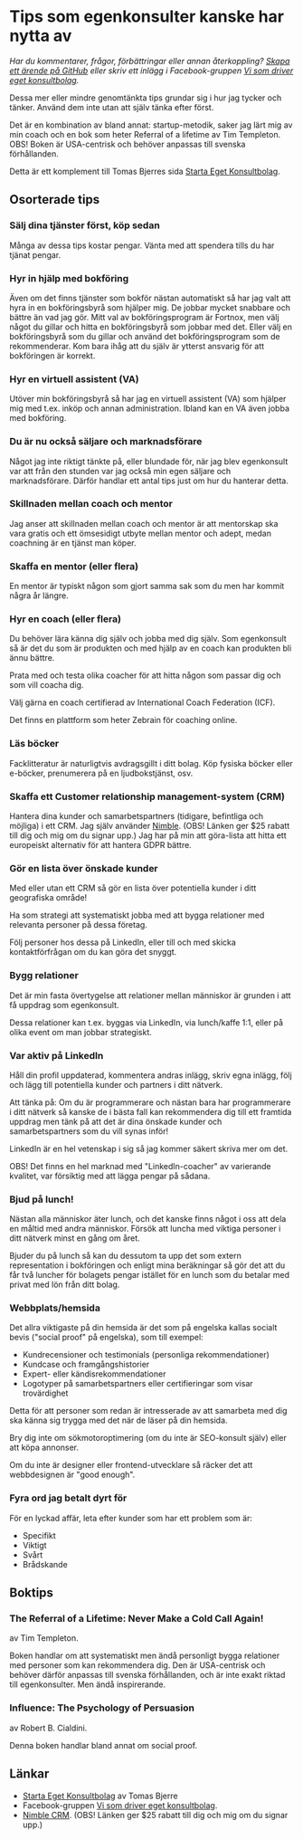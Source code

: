 # Tips som egenkonsulter kanske har nytta av

*Har du kommentarer, frågor, förbättringar eller annan återkoppling?
[Skapa ett ärende på GitHub](https://github.com/twogood/egenkonsult-tips/issues) eller skriv ett inlägg i
Facebook-gruppen [Vi som driver eget konsultbolag](https://www.facebook.com/groups/starta.eget.konsultbolag/).*

Dessa mer eller mindre genomtänkta tips grundar sig i hur jag tycker och tänker. Använd dem inte utan att själv tänka
efter först.

Det är en kombination av bland annat: startup-metodik, saker jag lärt mig av min coach och en bok som heter Referral of
a lifetime av Tim Templeton. OBS! Boken är USA-centrisk och behöver anpassas till svenska förhållanden.

Detta är ett komplement till Tomas Bjerres
sida [Starta Eget Konsultbolag](https://github.com/tomasbjerre/starta-eget-konsultbolag).

## Osorterade tips

### Sälj dina tjänster först, köp sedan

Många av dessa tips kostar pengar. Vänta med att spendera tills du har tjänat pengar.

### Hyr in hjälp med bokföring

Även om det finns tjänster som bokför nästan automatiskt så har jag valt att hyra in en bokföringsbyrå som hjälper mig.
De jobbar mycket snabbare och bättre än vad jag gör. Mitt val av bokföringsprogram är Fortnox, men välj något du gillar
och hitta en bokföringsbyrå som jobbar med det. Eller välj en bokföringsbyrå som du gillar och använd det
bokföringsprogram som de rekommenderar. Kom bara ihåg att du själv är ytterst ansvarig för att bokföringen är korrekt.

### Hyr en virtuell assistent (VA)

Utöver min bokföringsbyrå så har jag en virtuell assistent (VA) som hjälper mig med t.ex. inköp och annan
administration. Ibland kan en VA även jobba med bokföring.

### Du är nu också säljare och marknadsförare

Något jag inte riktigt tänkte på, eller blundade för, när jag blev egenkonsult var att från den stunden var jag också
min egen säljare och marknadsförare. Därför handlar ett antal tips just om hur du hanterar detta.

### Skillnaden mellan coach och mentor

Jag anser att skillnaden mellan coach och mentor är att mentorskap ska vara gratis och ett ömsesidigt utbyte mellan
mentor och adept, medan coachning är en tjänst man köper.

### Skaffa en mentor (eller flera)

En mentor är typiskt någon som gjort samma sak som du men har kommit några år längre.

### Hyr en coach (eller flera)

Du behöver lära känna dig själv och jobba med dig själv. Som egenkonsult så är det du som är produkten och med hjälp av
en coach kan produkten bli ännu bättre.

Prata med och testa olika coacher för att hitta någon som passar dig och som vill coacha dig.

Välj gärna en coach certifierad av International Coach Federation (ICF).

Det finns en plattform som heter Zebrain för coaching online.

### Läs böcker

Facklitteratur är naturligtvis avdragsgillt i ditt bolag. Köp fysiska böcker eller e-böcker, prenumerera på en
ljudbokstjänst, osv.

### Skaffa ett Customer relationship management-system (CRM)

Hantera dina kunder och samarbetspartners (tidigare, befintliga och möjliga) i ett CRM. Jag själv
använder [Nimble](https://www.nimble.com/referral-program/?discount_code=GARLY&lead_source=app). (OBS! Länken ger $25
rabatt till dig och mig om du signar upp.) Jag har på min att göra-lista att hitta ett europeiskt alternativ för att
hantera GDPR bättre.

### Gör en lista över önskade kunder

Med eller utan ett CRM så gör en lista över potentiella kunder i ditt geografiska område!

Ha som strategi att systematiskt jobba med att bygga relationer med relevanta personer på dessa företag.

Följ personer hos dessa på LinkedIn, eller till och med skicka kontaktförfrågan om du kan göra det snyggt.

### Bygg relationer

Det är min fasta övertygelse att relationer mellan människor är grunden i att få uppdrag som egenkonsult.

Dessa relationer kan t.ex. byggas via LinkedIn, via lunch/kaffe 1:1, eller på olika event om man jobbar strategiskt.

### Var aktiv på LinkedIn

Håll din profil uppdaterad, kommentera andras inlägg, skriv egna inlägg, följ och lägg till potentiella kunder och
partners i ditt nätverk.

Att tänka på: Om du är programmerare och nästan bara har programmerare i ditt nätverk så kanske de i bästa fall kan
rekommendera dig till ett framtida uppdrag men tänk på att det är dina önskade kunder och samarbetspartners som du vill
synas inför!

LinkedIn är en hel vetenskap i sig så jag kommer säkert skriva mer om det.

OBS! Det finns en hel marknad med "LinkedIn-coacher" av varierande kvalitet, var försiktig med att lägga pengar på
sådana.

### Bjud på lunch!

Nästan alla människor äter lunch, och det kanske finns något i oss att dela en måltid med andra människor. Försök att
luncha med viktiga personer i ditt nätverk minst en gång om året.

Bjuder du på lunch så kan du dessutom ta upp det som extern representation i bokföringen och enligt mina beräkningar så
gör det att du får två luncher för bolagets pengar istället för en lunch som du betalar med privat med lön från ditt
bolag.

### Webbplats/hemsida

Det allra viktigaste på din hemsida är det som på engelska kallas socialt bevis ("social proof" på engelska), som till
exempel:

* Kundrecensioner och testimonials (personliga rekommendationer)
* Kundcase och framgångshistorier
* Expert- eller kändisrekommendationer
* Logotyper på samarbetspartners eller certifieringar som visar trovärdighet

Detta för att personer som redan är intresserade av att samarbeta med dig ska känna sig trygga med det när de läser på
din hemsida.

Bry dig inte om sökmotoroptimering (om du inte är SEO-konsult själv) eller att köpa annonser.

Om du inte är designer eller frontend-utvecklare så räcker det att webbdesignen är "good enough".


### Fyra ord jag betalt dyrt för

För en lyckad affär, leta efter kunder som har ett problem som är:

* Specifikt
* Viktigt
* Svårt
* Brådskande


## Boktips

### The Referral of a Lifetime: Never Make a Cold Call Again!

av Tim Templeton.

Boken handlar om att systematiskt men ändå personligt bygga relationer med personer som kan rekommendera dig. Den är
USA-centrisk och behöver därför anpassas till svenska förhållanden, och är inte exakt riktad till egenkonsulter. Men
ändå inspirerande.

### Influence: The Psychology of Persuasion

av Robert B. Cialdini.

Denna boken handlar bland annat om social proof.

## Länkar

- [Starta Eget Konsultbolag](https://github.com/tomasbjerre/starta-eget-konsultbolag) av Tomas Bjerre
- Facebook-gruppen [Vi som driver eget konsultbolag](https://www.facebook.com/groups/starta.eget.konsultbolag/).
- [Nimble CRM](https://www.nimble.com/referral-program/?discount_code=GARLY&lead_source=app). (OBS! Länken ger $25
  rabatt till dig och mig om du signar upp.)
